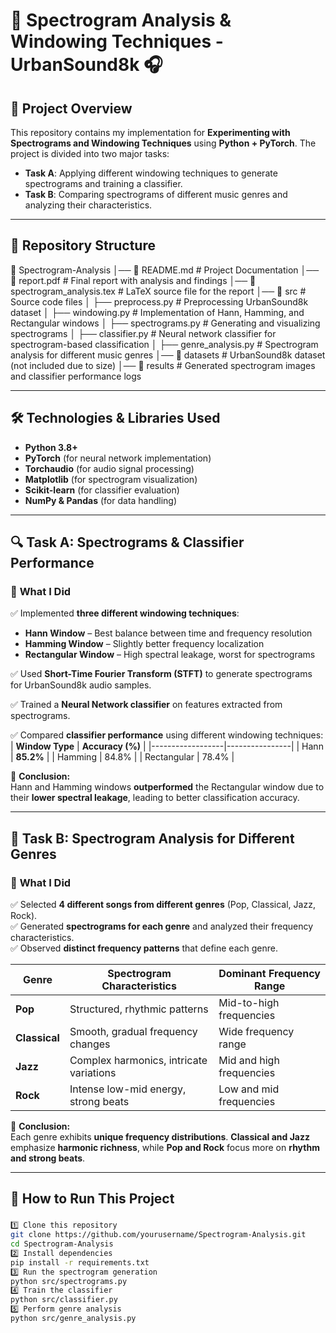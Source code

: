 # 🎵 Spectrogram Analysis & Windowing Techniques - UrbanSound8k 🎧

## 📌 Project Overview
This repository contains my implementation for **Experimenting with Spectrograms and Windowing Techniques** using **Python + PyTorch**. The project is divided into two major tasks:  
- **Task A**: Applying different windowing techniques to generate spectrograms and training a classifier.  
- **Task B**: Comparing spectrograms of different music genres and analyzing their characteristics.  

---

## 📂 Repository Structure
📁 Spectrogram-Analysis │── 📄 README.md # Project Documentation │── 📄 report.pdf # Final report with analysis and findings │── 📄 spectrogram_analysis.tex # LaTeX source file for the report │── 📁 src # Source code files │ ├── preprocess.py # Preprocessing UrbanSound8k dataset │ ├── windowing.py # Implementation of Hann, Hamming, and Rectangular windows │ ├── spectrograms.py # Generating and visualizing spectrograms │ ├── classifier.py # Neural network classifier for spectrogram-based classification │ ├── genre_analysis.py # Spectrogram analysis for different music genres │── 📁 datasets # UrbanSound8k dataset (not included due to size) │── 📁 results # Generated spectrogram images and classifier performance logs

---

## 🛠️ Technologies & Libraries Used
- **Python 3.8+**
- **PyTorch** (for neural network implementation)
- **Torchaudio** (for audio signal processing)
- **Matplotlib** (for spectrogram visualization)
- **Scikit-learn** (for classifier evaluation)
- **NumPy & Pandas** (for data handling)

---

## 🔍 Task A: Spectrograms & Classifier Performance

### 🎯 **What I Did**
✅ Implemented **three different windowing techniques**:  
- **Hann Window** – Best balance between time and frequency resolution  
- **Hamming Window** – Slightly better frequency localization  
- **Rectangular Window** – High spectral leakage, worst for spectrograms  

✅ Used **Short-Time Fourier Transform (STFT)** to generate spectrograms for UrbanSound8k audio samples.  

✅ Trained a **Neural Network classifier** on features extracted from spectrograms.  

✅ Compared **classifier performance** using different windowing techniques:  
| **Window Type**  | **Accuracy (%)** |
|------------------|----------------|
| Hann            | **85.2%**       |
| Hamming         | 84.8%           |
| Rectangular     | 78.4%           |

📝 **Conclusion:**  
Hann and Hamming windows **outperformed** the Rectangular window due to their **lower spectral leakage**, leading to better classification accuracy.

---

## 🎵 Task B: Spectrogram Analysis for Different Genres

### 🎯 **What I Did**
✅ Selected **4 different songs from different genres** (Pop, Classical, Jazz, Rock).  
✅ Generated **spectrograms for each genre** and analyzed their frequency characteristics.  
✅ Observed **distinct frequency patterns** that define each genre.  

| **Genre**    | **Spectrogram Characteristics** | **Dominant Frequency Range** |
|-------------|--------------------------------|------------------------------|
| **Pop**     | Structured, rhythmic patterns  | Mid-to-high frequencies      |
| **Classical** | Smooth, gradual frequency changes | Wide frequency range      |
| **Jazz**    | Complex harmonics, intricate variations | Mid and high frequencies |
| **Rock**    | Intense low-mid energy, strong beats | Low and mid frequencies   |

📝 **Conclusion:**  
Each genre exhibits **unique frequency distributions**. **Classical and Jazz** emphasize **harmonic richness**, while **Pop and Rock** focus more on **rhythm and strong beats**.

---

## 🚀 How to Run This Project

### 
```bash
1️⃣ Clone this repository
git clone https://github.com/yourusername/Spectrogram-Analysis.git
cd Spectrogram-Analysis
2️⃣ Install dependencies
pip install -r requirements.txt
3️⃣ Run the spectrogram generation
python src/spectrograms.py
4️⃣ Train the classifier
python src/classifier.py
5️⃣ Perform genre analysis
python src/genre_analysis.py
